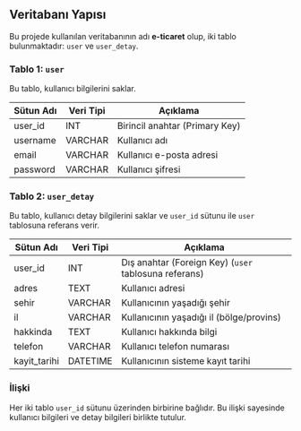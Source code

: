 ## Veritabanı Yapısı

Bu projede kullanılan veritabanının adı **e-ticaret** olup, iki tablo bulunmaktadır: `user` ve `user_detay`.

### Tablo 1: `user`
Bu tablo, kullanıcı bilgilerini saklar.

| Sütun Adı   | Veri Tipi  | Açıklama                      |
|-------------|------------|-------------------------------|
| user_id     | INT        | Birincil anahtar (Primary Key) |
| username    | VARCHAR    | Kullanıcı adı                 |
| email       | VARCHAR    | Kullanıcı e-posta adresi      |
| password    | VARCHAR    | Kullanıcı şifresi             |

### Tablo 2: `user_detay`
Bu tablo, kullanıcı detay bilgilerini saklar ve `user_id` sütunu ile `user` tablosuna referans verir.

| Sütun Adı     | Veri Tipi  | Açıklama                                  |
|---------------|------------|-------------------------------------------|
| user_id       | INT        | Dış anahtar (Foreign Key) (`user` tablosuna referans) |
| adres         | TEXT       | Kullanıcı adresi                         |
| sehir         | VARCHAR    | Kullanıcının yaşadığı şehir               |
| il            | VARCHAR    | Kullanıcının yaşadığı il (bölge/provins)  |
| hakkinda      | TEXT       | Kullanıcı hakkında bilgi                  |
| telefon       | VARCHAR    | Kullanıcı telefon numarası                |
| kayit_tarihi  | DATETIME   | Kullanıcının sisteme kayıt tarihi         |

### İlişki
Her iki tablo `user_id` sütunu üzerinden birbirine bağlıdır. Bu ilişki sayesinde kullanıcı bilgileri ve detay bilgileri birlikte tutulur.
